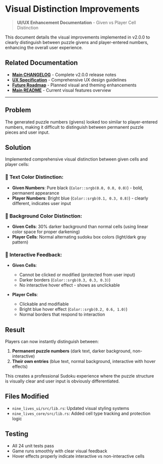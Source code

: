 # Visual Distinction Improvements

> **UI/UX Enhancement Documentation** - Given vs Player Cell Distinction

This document details the visual improvements implemented in v2.0.0 to clearly distinguish between puzzle givens and player-entered numbers, enhancing the overall user experience.

## Related Documentation

- **[Main CHANGELOG](../../CHANGELOG.md)** - Complete v2.0.0 release notes  
- **[UX Specification](../architecture/ux_specification.md)** - Comprehensive UX design guidelines
- **[Future Roadmap](roadmap.md)** - Planned visual and theming enhancements
- **[Main README](../../README.md)** - Current visual features overview

---

## Problem
The generated puzzle numbers (givens) looked too similar to player-entered numbers, making it difficult to distinguish between permanent puzzle pieces and user input.

## Solution
Implemented comprehensive visual distinction between given cells and player cells:

### 🎨 **Text Color Distinction:**
- **Given Numbers**: Pure black (`Color::srgb(0.0, 0.0, 0.0)`) - bold, permanent appearance
- **Player Numbers**: Bright blue (`Color::srgb(0.1, 0.3, 0.8)`) - clearly different, indicates user input

### 🎯 **Background Color Distinction:**
- **Given Cells**: 30% darker background than normal cells (using linear color space for proper darkening)
- **Player Cells**: Normal alternating sudoku box colors (light/dark gray pattern)

### 🔗 **Interactive Feedback:**
- **Given Cells**: 
  - Cannot be clicked or modified (protected from user input)
  - Darker borders (`Color::srgb(0.3, 0.3, 0.3)`)
  - No interactive hover effect - shows as unclickable
  
- **Player Cells**:
  - Clickable and modifiable
  - Bright blue hover effect (`Color::srgb(0.2, 0.6, 1.0)`)
  - Normal borders that respond to interaction

## Result
Players can now instantly distinguish between:
1. **Permanent puzzle numbers** (dark text, darker background, non-interactive)
2. **Their own entries** (blue text, normal background, interactive with hover effects)

This creates a professional Sudoku experience where the puzzle structure is visually clear and user input is obviously differentiated.

## Files Modified
- `nine_lives_ui/src/lib.rs`: Updated visual styling systems
- `nine_lives_core/src/lib.rs`: Added cell type tracking and protection logic

## Testing
- All 24 unit tests pass
- Game runs smoothly with clear visual feedback
- Hover effects properly indicate interactive vs non-interactive cells
